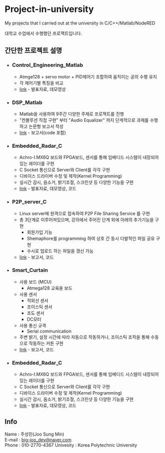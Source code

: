 # Project-in-university
My projects that I carried out at the university in C/C++/Matlab/NodeRED

 대학교 수업에서 수행했던 프로젝트입니다.    
  

  

 ## 간단한 프로젝트 설명 
 
* ### Control_Engineering_Matlab  

  -  Atmge128 + servo motor + PID제어기 조합하여 움직이는 공의 수평 유지  
  -  각 제어기별 특징을 비교  
  -  [link](https://github.com/Sungmin-Joo/Project-in-university/tree/master/Control_Engineering_Matlab) - 발표자료, 데모영상   
  
  
* ### DSP_Matlab  

  -  Matlab을 사용하여 9주간 다양한 주제로 프로젝트를 진행  
  -  "컨볼루션 직접 구현" 부터 "Audio Equalizer" 까지 단계적으로 과제를 수행하고 논문형 보고서 작성   
  -  [link](https://github.com/Sungmin-Joo/Project-in-university/tree/master/DSP_Matlab) - 보고서(code 포함)   
  
  
* ### Embedded_Radar_C  

  -  Achro-I.MX6Q 보드와 FPGA보드, 센서를 통해 임베디드 시스템이 내장되어있는 레이더를 구현   
  -  C Socket 통신으로 Server와 Client를 각각 구현    
  -  디바이스 드라이버 수정 및 제작(Kernel Programming)  
  -  실시간 감시, 음소거, 밝기조절, 스크린샷 등 다양한 기능을 구현  
  -  [link](https://github.com/Sungmin-Joo/Project-in-university/tree/master/Embedded_Radar_C)  - 발표자료, 데모영상, 코드  
  
  
* ### P2P_server_C  

  -  Linux server에 원격으로 접속하여 P2P File Sharing Service 를 구현    
  -  총 3단계로 이루어져있으며, 강의에서 주어진 단계 외에 아래의 추가기능을 구현  
     * 회원가입 기능  
     * Shemaphore를 programming 하여 상호 간 동시 다발적인 파일 공유 구현  
     * 수시로 업로드 하는 파일을 갱신 가능    
  -  [link](https://github.com/Sungmin-Joo/Project-in-university/tree/master/P2P_server_C) - 보고서, 코드     
  

* ### Smart_Curtain  
  -  사용 보드 (MCU)  
     * Atmega128 교육용 보드
  -  사용 센서  
     * 적외선 센서  
     * 조이스틱 센서  
     * 조도 센서  
     * DC모터  
  -  사용 통신 규격  
     * Serial communication  
  -  주변 밝기, 설정 시간에 따라 자동으로 작동하거나, 조이스틱 조작을 통해 수동으로 작동하는 커튼 구현  
  -  [link](https://github.com/Sungmin-Joo/Project-in-university/tree/master/Smart_Curtain) - 보고서, 코드     

    
* ### Embedded_Radar_C  

  -  Achro-I.MX6Q 보드와 FPGA보드, 센서를 통해 임베디드 시스템이 내장되어있는 레이더를 구현   
  -  C Socket 통신으로 Server와 Client를 각각 구현    
  -  디바이스 드라이버 수정 및 제작(Kernel Programming)  
  -  실시간 감시, 음소거, 밝기조절, 스크린샷 등 다양한 기능을 구현  
  -  [link](https://github.com/Sungmin-Joo/Project-in-university/tree/master/Embedded_Radar_C)  - 발표자료, 데모영상, 코드  


 ## Info

 Name      : 주성민(Joo Sung Min)  
 E-mail    : big-joo_dev@naver.com  
 Phone     : 010-2770-4367
 Univesity : Korea Polytechnic University
  
